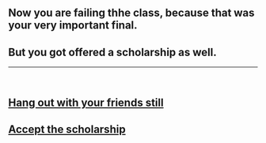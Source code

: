 ## Now you are failing thhe class, because that was your very important final.
## But you got offered a scholarship as well.
---
![]()
---
## [Hang out with your friends still](bad1.md)
## [Accept the scholarship](ok1.md)